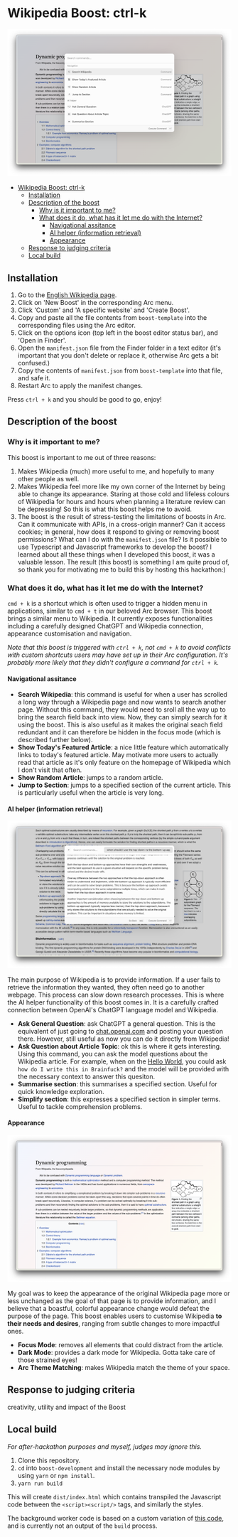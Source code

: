 # Wikipedia Boost: ctrl-k

![Screenshot showing the wiki ctrl-k menu](main.png)

- [Wikipedia Boost: ctrl-k](#wikipedia-boost-ctrl-k)
  - [Installation](#installation)
  - [Description of the boost](#description-of-the-boost)
    - [Why is it important to me?](#why-is-it-important-to-me)
    - [What does it do, what has it let me do with the Internet?](#what-does-it-do-what-has-it-let-me-do-with-the-internet)
      - [Navigational assitance](#navigational-assitance)
      - [AI helper (information retrieval)](#ai-helper-information-retrieval)
      - [Appearance](#appearance)
  - [Response to judging criteria](#response-to-judging-criteria)
  - [Local build](#local-build)

## Installation
1. Go to the [English Wikipedia page](https://en.wikipedia.org/wiki/Main_Page).
2. Click on 'New Boost' in the corresponding Arc menu.
3. Click 'Custom' and 'A specific website' and 'Create Boost'.
4. Copy and paste all the file contents from `boost-template` into the corresponding files using the Arc editor.
5. Click on the options icon (top left in the boost editor status bar), and 'Open in Finder'.
6. Open the `manifest.json` file from the Finder folder in a text editor (it's important that you don't delete or replace it, otherwise Arc gets a bit confused.)
7. Copy the contents of `manifest.json` from `boost-template` into that file, and safe it.
8. Restart Arc to apply the manifest changes.

Press `ctrl + k` and you should be good to go, enjoy!

## Description of the boost

### Why is it important to me?

This boost is important to me out of three reasons:

1. Makes Wikipedia (much) more useful to me, and hopefully to many other people as well.
2. Makes Wikipedia feel more like my own corner of the Internet by being able to change its appearance. Staring at those cold and lifeless colours of Wikipedia for hours and hours when planning a literature review can be depressing! So this is what this boost helps me to avoid.
3. The boost is the result of stress-testing the limitations of boosts in Arc. Can it communicate with APIs, in a cross-origin manner? Can it access cookies; in general, how does it respond to giving or removing boost permissions? What can I do with the `manifest.json` file? Is it possible to use Typescript and Javascript frameworks to develop the boost? I learned about all these things when I developed this boost, it was a valuable lesson. The result (this boost) is something I am quite proud of, so thank you for motivating me to build this by hosting this hackathon:)

### What does it do, what has it let me do with the Internet?

`cmd + k` is a shortcut which is often used to trigger a hidden menu in applications, similar to `cmd + t` in our beloved Arc browser. This boost brings a similar menu to Wikipedia. It currently exposes functionalities including a carefully designed ChatGPT and Wikipedia connection, appearance customisation and navigation.

*Note that this boost is triggered with `ctrl + k`, not `cmd + k` to avoid conflicts with custom shortcuts users may have set up in their Arc configuration. It's probably more likely that they didn't configure a command for `ctrl + k`.*

#### Navigational assitance

- **Search Wikipedia**: this command is useful for when a user has scrolled a long way through a Wikipedia page and now wants to search another page. Without this command, they would need to sroll all the way up to bring the search field back into view. Now, they can simply search for it using the boost. This is also useful as it makes the original seach field redundant and it can therefore be hidden in the focus mode (which is described further below).
- **Show Today's Featured Article**: a nice little feature which automatically links to today's featured article. May motivate more users to actually read that article as it's only feature on the homepage of Wikipedia which I don't visit that often.
- **Show Random Article**: jumps to a random article.
- **Jump to Section**: jumps to a specified section of the current article. This is particularly useful when the article is very long.

#### AI helper (information retrieval)
![Screenshot of me asking the AI helper whether a top-down or bottom-approach is better in dynamic programming; the menu displays the answer.](query.png)

The main purpose of Wikipedia is to provide information. If a user fails to retrieve the information they wanted, they often need go to another webpage. This process can slow down research processes. This is where the AI helper functionality of this boost comes in. It is a carefully crafted connection between OpenAI's ChatGPT language model and Wikipedia.

- **Ask General Question**: ask ChatGPT a general question. This is the equivalent of just going to [chat.openai.com](https://chat.openai.com/) and posting your question there. However, still useful as now you can do it directly from Wikipedia!
- **Ask Question about Article Topic**: ok this is where it gets interesting. Using this command, you can ask the model questions about the Wikipedia article. For example, when on the [Hello World](https://en.wikipedia.org/wiki/%22Hello,_World!%22_program), you could ask `how do I write this in Brainfuck?` and the model will be provided with the necessary context to answer this quesiton.
- **Summarise section**: this summarises a specified section. Useful for quick knowledge exploration.
- **Simplify section**: this expresses a specified section in simpler terms. Useful to tackle comprehension problems.

#### Appearance

![Screenshot of a Wikipedia page stylised using this boost. It matches the Arc theme (colourful background gradient) and has focus mode enabled](appearance.png)

My goal was to keep the appearance of the original Wikipedia page more or less unchanged as the goal of that page is to provide information, and I believe that a boastful, colorful appearance change would defeat the purpose of the page. This boost enables users to customise Wikipedia **to their needs and desires**, ranging from subtle changes to more impactful ones.

- **Focus Mode**: removes all elements that could distract from the article.
- **Dark Mode**: provides a dark mode for Wikipedia. Gotta take care of those strained eyes!
- **Arc Theme Matching**: makes Wikipedia match the theme of your space.

## Response to judging criteria

creativity, utility and impact of the Boost

## Local build
*For after-hackathon purposes and myself, judges may ignore this.*

1. Clone this repository.
2. `cd` into `boost-development` and install the necessary node modules by using `yarn` or `npm install`.
3. `yarn run build`

This will create `dist/index.html` which contains transpiled the Javascript code between the `<script><script/>` tags, and similarly the styles.

The background worker code is based on a custom variation of [this code](https://github.com/wong2/chat-gpt-google-extension/tree/main/src/background), and is currently not an output of the `build` process.